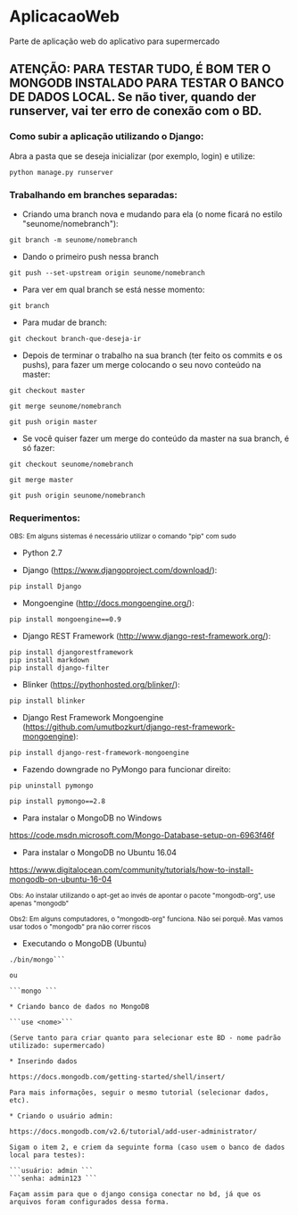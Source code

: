 # AplicacaoWeb

Parte de aplicação web do aplicativo para supermercado

## ATENÇÃO: PARA TESTAR TUDO, É BOM TER O MONGODB INSTALADO PARA TESTAR O BANCO DE DADOS LOCAL. Se não tiver, quando der runserver, vai ter erro de conexão com o BD.

### Como subir a aplicação utilizando o Django:

Abra a pasta que se deseja inicializar (por exemplo, login) e utilize:

```python manage.py runserver```

### Trabalhando em branches separadas:

* Criando uma branch nova e mudando para ela (o nome ficará no estilo "seunome/nomebranch"):

```git branch -m seunome/nomebranch```

* Dando o primeiro push nessa branch

```git push --set-upstream origin seunome/nomebranch```

* Para ver em qual branch se está nesse momento:

```git branch```

* Para mudar de branch:

```git checkout branch-que-deseja-ir```

* Depois de terminar o trabalho na sua branch (ter feito os commits e os pushs), para fazer um merge colocando o seu novo conteúdo na master:

```git checkout master``` 

```git merge seunome/nomebranch```

```git push origin master```

* Se você quiser fazer um merge do conteúdo da master na sua branch, é só fazer:

```git checkout seunome/nomebranch``` 

```git merge master```

```git push origin seunome/nomebranch```

### Requerimentos:
<sup>OBS: Em alguns sistemas é necessário utilizar o comando "pip" com sudo</sup>

* Python 2.7

* Django (https://www.djangoproject.com/download/):

```pip install Django```

* Mongoengine (http://docs.mongoengine.org/):

```pip install mongoengine==0.9```

* Django REST Framework (http://www.django-rest-framework.org/):

```
pip install djangorestframework
pip install markdown
pip install django-filter
```

* Blinker (https://pythonhosted.org/blinker/):

```pip install blinker```

* Django Rest Framework Mongoengine (https://github.com/umutbozkurt/django-rest-framework-mongoengine):

```pip install django-rest-framework-mongoengine```

* Fazendo downgrade no PyMongo para funcionar direito:

```pip uninstall pymongo```

```pip install pymongo==2.8```

* Para instalar o MongoDB no Windows

https://code.msdn.microsoft.com/Mongo-Database-setup-on-6963f46f

* Para instalar o MongoDB no Ubuntu 16.04

https://www.digitalocean.com/community/tutorials/how-to-install-mongodb-on-ubuntu-16-04

<sup>Obs: Ao instalar utilizando o apt-get ao invés de apontar o pacote "mongodb-org", use apenas "mongodb"</sup>

<sup>Obs2: Em alguns computadores, o "mongodb-org" funciona. Não sei porquê. Mas vamos usar todos o "mongodb" pra não correr riscos</sup>

* Executando o MongoDB (Ubuntu)

```cd /usr
./bin/mongo```

ou

```mongo ```

* Criando banco de dados no MongoDB

```use <nome>```

(Serve tanto para criar quanto para selecionar este BD - nome padrão utilizado: supermercado)

* Inserindo dados

https://docs.mongodb.com/getting-started/shell/insert/

Para mais informações, seguir o mesmo tutorial (selecionar dados, etc).

* Criando o usuário admin:

https://docs.mongodb.com/v2.6/tutorial/add-user-administrator/

Sigam o item 2, e criem da seguinte forma (caso usem o banco de dados local para testes):

```usuário: admin ```
```senha: admin123 ```

Façam assim para que o django consiga conectar no bd, já que os arquivos foram configurados dessa forma.
